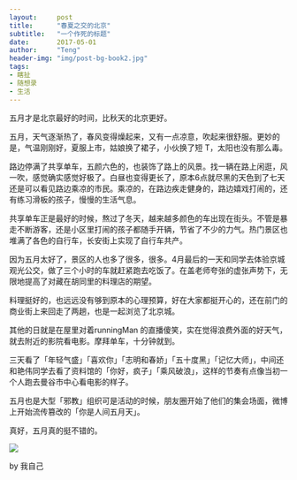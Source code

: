 ```yaml
---
layout:     post
title:      "春夏之交的北京"
subtitle:   "一个作死的标题"
date:       2017-05-01
author:     "Teng"
header-img: "img/post-bg-book2.jpg"
tags:
- 瞎扯
- 随想录
- 生活
---
```



五月才是北京最好的时间，比秋天的北京更好。

五月，天气逐渐热了，春风变得燥起来，又有一点凉意，吹起来很舒服。更妙的是，气温刚刚好，夏服上市，姑娘换了裙子，小伙换了短 T，太阳也没有那么毒。

路边停满了共享单车，五颜六色的，也装饰了路上的风景。找一辆在路上闲逛，风一吹，感觉确实感觉好极了。白昼也变得更长了，原本6点就尽黑的天色到了七天还是可以看见路边乘凉的市民。乘凉的，在路边疾走健身的，路边嬉戏打闹的，还有练习滑板的孩子，慢慢的生活气息。

共享单车正是最好的时候，熬过了冬天，越来越多颜色的车出现在街头。不管是暴走不断游客，还是小区里打闹的孩子都随手开辆，节省了不少的力气。热门景区也堆满了各色的自行车，长安街上实现了自行车共产。

因为五月太好了，景区的人也多了很多，很多。4月最后的一天和同学去体验京城观光公交，做了三个小时的车就赶紧跑去吃饭了。在盖老师夸张的虚张声势下，无限地提高了对藏在胡同里的料理店的期望。

料理挺好的，也远远没有够到原本的心理预算，好在大家都挺开心的，还在前门的商业街上来回走了两趟，也是一起浏览了北京城。

其他的日就是在屋里对着runningMan 的直播傻笑，实在觉得浪费外面的好天气，就去附近的影院看电影。摩拜单车，十分钟就到。

三天看了「年轻气盛」「喜欢你」「志明和春娇」「五十度黑」「记忆大师」，中间还和艳伟同学去看了资料馆的「你好，疯子」「乘风破浪」，这样的节奏有点像当初一个人跑去曼谷市中心看电影的样子。

五月也是大型「邪教」组织可是活动的时候，朋友圈开始了他们的集会场面，微博上开始流传篡改的「你是人间五月天」。

真好，五月真的挺不错的。

![](http://images.tengblog.cn/17-5-1/58926488-file_1493644302682_17e9d.gif)

by 我自己






